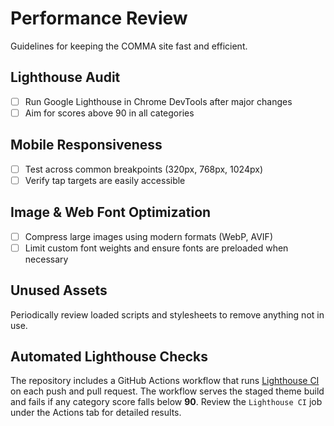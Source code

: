 # Performance Review

Guidelines for keeping the COMMA site fast and efficient.

## Lighthouse Audit

- [ ] Run Google Lighthouse in Chrome DevTools after major changes
- [ ] Aim for scores above 90 in all categories

## Mobile Responsiveness

- [ ] Test across common breakpoints (320px, 768px, 1024px)
- [ ] Verify tap targets are easily accessible

## Image & Web Font Optimization

- [ ] Compress large images using modern formats (WebP, AVIF)
- [ ] Limit custom font weights and ensure fonts are preloaded when necessary

## Unused Assets

Periodically review loaded scripts and stylesheets to remove anything not in use.

## Automated Lighthouse Checks

The repository includes a GitHub Actions workflow that runs
[Lighthouse CI](https://github.com/GoogleChrome/lighthouse-ci) on each push and
pull request. The workflow serves the staged theme build and fails if any
category score falls below **90**. Review the `Lighthouse CI` job under the
Actions tab for detailed results.
